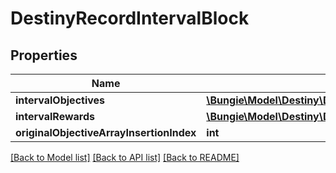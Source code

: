 # DestinyRecordIntervalBlock

## Properties
Name | Type | Description | Notes
------------ | ------------- | ------------- | -------------
**intervalObjectives** | [**\Bungie\Model\Destiny\Definitions\Records\DestinyRecordIntervalObjective[]**](DestinyRecordIntervalObjective.md) |  | [optional] 
**intervalRewards** | [**\Bungie\Model\Destiny\Definitions\Records\DestinyRecordIntervalRewards[]**](DestinyRecordIntervalRewards.md) |  | [optional] 
**originalObjectiveArrayInsertionIndex** | **int** |  | [optional] 

[[Back to Model list]](../README.md#documentation-for-models) [[Back to API list]](../README.md#documentation-for-api-endpoints) [[Back to README]](../README.md)


